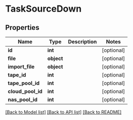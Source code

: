 # TaskSourceDown

## Properties
Name | Type | Description | Notes
------------ | ------------- | ------------- | -------------
**id** | **int** |  | [optional] 
**file** | **object** |  | [optional] 
**import_file** | **object** |  | [optional] 
**tape_id** | **int** |  | [optional] 
**tape_pool_id** | **int** |  | [optional] 
**cloud_pool_id** | **int** |  | [optional] 
**nas_pool_id** | **int** |  | [optional] 

[[Back to Model list]](../README.md#documentation-for-models) [[Back to API list]](../README.md#documentation-for-api-endpoints) [[Back to README]](../README.md)


